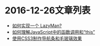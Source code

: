 # 2016-12-26文章列表

* [如何实现一个 LazyMan?](http://web.jobbole.com/89626/)
* [如何理解JavaScript中的函数调用和“this”](http://mp.weixin.qq.com/s/op0otHdBK7HHRlou4R3ucg)
* [使用CSS3制作导航条和毛玻璃效果](http://www.cnblogs.com/Uncle-Keith/p/5943158.html)